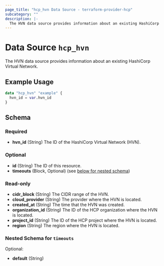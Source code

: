 ```yaml
---
page_title: "hcp_hvn Data Source - terraform-provider-hcp"
subcategory: ""
description: |-
  The HVN data source provides information about an existing HashiCorp Virtual Network.
---
```


# Data Source `hcp_hvn`

The HVN data source provides information about an existing HashiCorp Virtual Network.

## Example Usage

```terraform
data "hcp_hvn" "example" {
  hvn_id = var.hvn_id
}
```

## Schema

### Required

- **hvn_id** (String) The ID of the HashiCorp Virtual Network (HVN).

### Optional

- **id** (String) The ID of this resource.
- **timeouts** (Block, Optional) (see [below for nested schema](#nestedblock--timeouts))

### Read-only

- **cidr_block** (String) The CIDR range of the HVN.
- **cloud_provider** (String) The provider where the HVN is located.
- **created_at** (String) The time that the HVN was created.
- **organization_id** (String) The ID of the HCP organization where the HVN is located.
- **project_id** (String) The ID of the HCP project where the HVN is located.
- **region** (String) The region where the HVN is located.

<a id="nestedblock--timeouts"></a>
### Nested Schema for `timeouts`

Optional:

- **default** (String)


